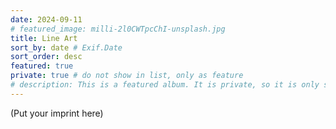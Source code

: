 ```yaml
---
date: 2024-09-11
# featured_image: milli-2l0CWTpcChI-unsplash.jpg
title: Line Art
sort_by: date # Exif.Date
sort_order: desc
featured: true
private: true # do not show in list, only as feature
# description: This is a featured album. It is private, so it is only shown on the homepage.
---
```


(Put your imprint here)